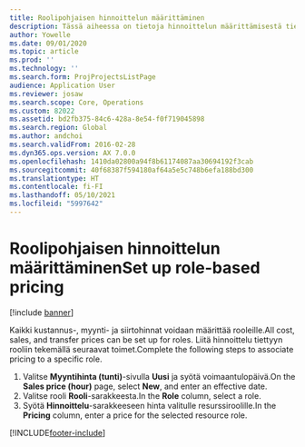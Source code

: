```yaml
---
title: Roolipohjaisen hinnoittelun määrittäminen
description: Tässä aiheessa on tietoja hinnoittelun määrittämisestä tietyille rooleille.
author: Yowelle
ms.date: 09/01/2020
ms.topic: article
ms.prod: ''
ms.technology: ''
ms.search.form: ProjProjectsListPage
audience: Application User
ms.reviewer: josaw
ms.search.scope: Core, Operations
ms.custom: 82022
ms.assetid: bd2fb375-84c6-428a-8e54-f0f719045898
ms.search.region: Global
ms.author: andchoi
ms.search.validFrom: 2016-02-28
ms.dyn365.ops.version: AX 7.0.0
ms.openlocfilehash: 1410da02800a94f8b61174087aa30694192f3cab
ms.sourcegitcommit: 40f68387f594180af64a5e5c748b6efa188bd300
ms.translationtype: HT
ms.contentlocale: fi-FI
ms.lasthandoff: 05/10/2021
ms.locfileid: "5997642"
---
```

# <a name="set-up-role-based-pricing"></a><span data-ttu-id="93a72-103">Roolipohjaisen hinnoittelun määrittäminen</span><span class="sxs-lookup"><span data-stu-id="93a72-103">Set up role-based pricing</span></span>

[!include [banner](../includes/banner.md)]

<span data-ttu-id="93a72-104">Kaikki kustannus-, myynti- ja siirtohinnat voidaan määrittää rooleille.</span><span class="sxs-lookup"><span data-stu-id="93a72-104">All cost, sales, and transfer prices can be set up for roles.</span></span> <span data-ttu-id="93a72-105">Liitä hinnoittelu tiettyyn rooliin tekemällä seuraavat toimet.</span><span class="sxs-lookup"><span data-stu-id="93a72-105">Complete the following steps to associate pricing to a specific role.</span></span>

1. <span data-ttu-id="93a72-106">Valitse **Myyntihinta (tunti)**-sivulla **Uusi** ja syötä voimaantulopäivä.</span><span class="sxs-lookup"><span data-stu-id="93a72-106">On the **Sales price (hour)** page, select **New**, and enter an effective date.</span></span>
2. <span data-ttu-id="93a72-107">Valitse rooli **Rooli**-sarakkeesta.</span><span class="sxs-lookup"><span data-stu-id="93a72-107">In the **Role** column, select a role.</span></span>
3. <span data-ttu-id="93a72-108">Syötä **Hinnoittelu**-sarakkeeseen hinta valitulle resurssiroolille.</span><span class="sxs-lookup"><span data-stu-id="93a72-108">In the **Pricing** column, enter a price for the selected resource role.</span></span>


[!INCLUDE[footer-include](../includes/footer-banner.md)]